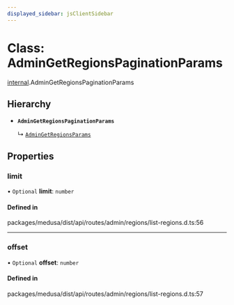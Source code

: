 ```yaml
---
displayed_sidebar: jsClientSidebar
---
```


# Class: AdminGetRegionsPaginationParams

[internal](../modules/internal.md).AdminGetRegionsPaginationParams

## Hierarchy

- **`AdminGetRegionsPaginationParams`**

  ↳ [`AdminGetRegionsParams`](internal.AdminGetRegionsParams.md)

## Properties

### limit

• `Optional` **limit**: `number`

#### Defined in

packages/medusa/dist/api/routes/admin/regions/list-regions.d.ts:56

___

### offset

• `Optional` **offset**: `number`

#### Defined in

packages/medusa/dist/api/routes/admin/regions/list-regions.d.ts:57
